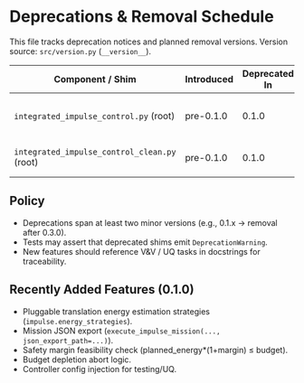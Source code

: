 # Deprecations & Removal Schedule

This file tracks deprecation notices and planned removal versions.
Version source: `src/version.py` (`__version__`).

| Component / Shim | Introduced | Deprecated In | Removal After | Notes |
|------------------|------------|---------------|---------------|-------|
| `integrated_impulse_control.py` (root) | pre-0.1.0 | 0.1.0 | 0.3.0 | Import from `impulse` package instead |
| `integrated_impulse_control_clean.py` (root) | pre-0.1.0 | 0.1.0 | 0.3.0 | Unified implementation in `src/impulse/` |

## Policy
- Deprecations span at least two minor versions (e.g., 0.1.x → removal after 0.3.0).
- Tests may assert that deprecated shims emit `DeprecationWarning`.
- New features should reference V&V / UQ tasks in docstrings for traceability.

## Recently Added Features (0.1.0)
- Pluggable translation energy estimation strategies (`impulse.energy_strategies`).
- Mission JSON export (`execute_impulse_mission(..., json_export_path=...)`).
- Safety margin feasibility check (planned_energy*(1+margin) ≤ budget).
- Budget depletion abort logic.
- Controller config injection for testing/UQ.
